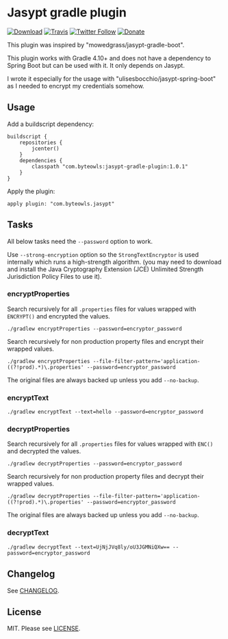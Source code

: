 # Jasypt gradle plugin

[![Download](https://img.shields.io/bintray/v/moberwasserlechner/maven/jasypt-gradle-plugin.svg)](https://bintray.com/moberwasserlechner/maven/jasypt-gradle-plugin/_latestVersion)
[![Travis](https://img.shields.io/travis/moberwasserlechner/jasypt-gradle-plugin/master.svg?maxAge=2592000)](https://travis-ci.org/moberwasserlechner/jasypt-gradle-plugin)
[![Twitter Follow](https://img.shields.io/twitter/follow/michaelowl_web.svg?style=social&label=Follow&style=flat-square)](https://twitter.com/michaelowl_web)
[![Donate](https://img.shields.io/badge/Donate-PayPal-green.svg)](https://www.paypal.me/moberwasserlechner)

This plugin was inspired by "mowedgrass/jasypt-gradle-boot".

This plugin works with Gradle 4.10+ and does not have a dependency to Spring Boot but can be used with it. It only depends on Jasypt.

I wrote it especially for the usage with "ulisesbocchio/jasypt-spring-boot" as I needed to encrypt my credentials somehow.

## Usage

Add a buildscript dependency:
```
buildscript {
	repositories {
		jcenter()
	}
	dependencies {
		classpath "com.byteowls:jasypt-gradle-plugin:1.0.1"
	}
}
```
Apply the plugin:
```
apply plugin: "com.byteowls.jasypt"
```

## Tasks

All below tasks need the `--password` option to work.

Use `--strong-encryption` option so the `StrongTextEncryptor` is used internally which runs a high-strength algorithm.
(you may need to download and install the Java Cryptography Extension (JCE) Unlimited Strength Jurisdiction Policy Files to use it).

### encryptProperties

Search recursively for all `.properties` files for values wrapped with `ENCRYPT()` and encrypted the values.
```
./gradlew encryptProperties --password=encryptor_password
```
Search recursively for non production property files and encrypt their wrapped values.
```
./gradlew encryptProperties --file-filter-pattern='application-((?!prod).*)\.properties' --password=encryptor_password
```
The original files are always backed up unless you add `--no-backup`.

### encryptText

```
./gradlew encryptText --text=hello --password=encryptor_password
```

### decryptProperties

Search recursively for all `.properties` files for values wrapped with `ENC()` and decrypted the values.
```
./gradlew decryptProperties --password=encryptor_password
```
Search recursively for non production property files and decrypt their wrapped values.
```
./gradlew decryptProperties --file-filter-pattern='application-((?!prod).*)\.properties' --password=encryptor_password
```
The original files are always backed up unless you add `--no-backup`.

### decryptText

```
./gradlew decryptText --text=UjNjJVq8ly/oU3JGMNiQXw== --password=encryptor_password
```

## Changelog
See [CHANGELOG](https://github.com/moberwasserlechner/jasypt-gradle-plugin/blob/master/CHANGELOG.md).

## License

MIT. Please see [LICENSE](https://github.com/moberwasserlechner/jasypt-gradle-plugin/blob/master/LICENSE).
